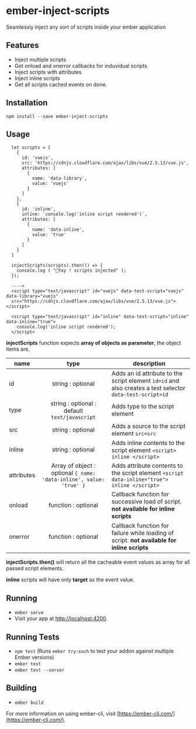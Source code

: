 # ember-inject-scripts 
Seamlessly inject any sort of scripts inside your ember application

## Features
  - Inject multiple scripts
  - Get onload and onerror callbacks for induvidual scripts
  - Inject scripts with attributes
  - Inject inline scripts
  - Get all scripts cached events on done.

## Installation 

    npm install --save ember-inject-scripts

## Usage

      let scripts = [
        {
          id: 'vuejs',
          src: 'https://cdnjs.cloudflare.com/ajax/libs/vue/2.5.13/vue.js',
          attributes: [
            {
              name: 'data-library',
              value: 'vuejs'
            }
          ]
        },
        {
          id: 'inline',
          inline: `console.log('inline script rendered')`,
          attributes: [
            {
              name: 'data-inline',
              value: 'true'
            }
          ]
        }
      ]
      
      injectScripts(scripts).then(() => {
        console.log ( "🤟Yay ! scripts injected" );
      });
      
      ----> 
      <script type="text/javascript" id="vuejs" data-test-script="vuejs" data-library="vuejs"
      src="https://cdnjs.cloudflare.com/ajax/libs/vue/2.5.13/vue.js"></script>
      
      <script type="text/javascript" id="inline" data-test-script="inline" data-inline="true">
        console.log('inline script rendered');
      </script>

 **injectScripts** function expects **array of objects as parameter**, the object items are,
 
 | name        | type           | description  |
| ------------- |:-------------:| -----|
| id      | string : optional | Adds an id attribute to the script element `id=id` and also creates a test selector `data-test-script=id` |
| type      | string : optional : default `text/javascript` | Adds type to the script element |
| src      | string : optional | Adds a source to the script element `src=src`|
| inline      | string : optional | Adds inline contents to the script element `<script> inline </script>` |
| attributes      | Array of object : optional `{ name: 'data-inline', value: 'true' }`| Adds attribute contents to the script element `<script data-inline="true"> inline </script>` |
| onload      | function : optional | Callback function for successive load of script. **not available for inline scripts** |
| onerror      | function : optional | Callback function for failure while loading of script. **not available for inline scripts** |


**injectScripts.then()** will return all the cacheable event values as array for all passed script elements.

**inline** scripts will have only **target** as the event value.


## Running

* `ember serve`
* Visit your app at [http://localhost:4200](http://localhost:4200).

## Running Tests

* `npm test` (Runs `ember try:each` to test your addon against multiple Ember versions)
* `ember test`
* `ember test --server`

## Building

* `ember build`

For more information on using ember-cli, visit [https://ember-cli.com/](https://ember-cli.com/).

